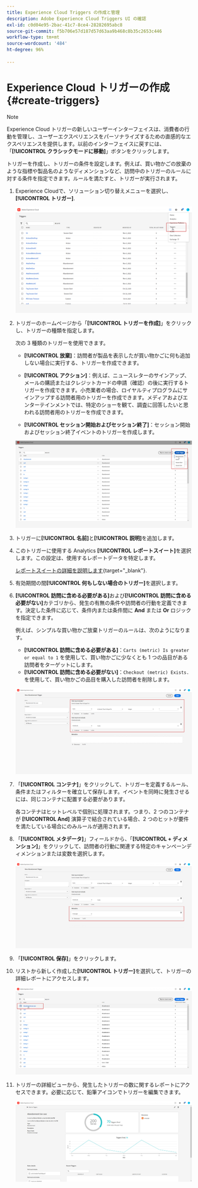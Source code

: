 ```yaml
---
title: Experience Cloud Triggers の作成と管理
description: Adobe Experience Cloud Triggers UI の確認
exl-id: c0d04e95-2bac-41c7-8ce4-28282695abc8
source-git-commit: f5b706e57d187d57d63aa9b468c8b35c2653c446
workflow-type: tm+mt
source-wordcount: '484'
ht-degree: 96%

---
```


# Experience Cloud トリガーの作成 {#create-triggers}

>[!NOTE]
>
> Experience Cloud トリガーの新しいユーザーインターフェイスは、消費者の行動を管理し、ユーザーエクスペリエンスをパーソナライズするための直感的なエクスペリエンスを提供します。以前のインターフェイスに戻すには、「**[!UICONTROL クラシックモードに移動]**」ボタンをクリックします。

トリガーを作成し、トリガーの条件を設定します。例えば、買い物かごの放棄のような指標や製品名のようなディメンションなど、訪問中のトリガーのルールに対する条件を指定できます。ルールを満たすと、トリガーが実行されます。

1. Experience Cloudで、ソリューション切り替えメニューを選択し、 **[!UICONTROL トリガー]**.

   ![](assets/triggers_7.png)

1. トリガーのホームページから「**[!UICONTROL トリガーを作成]**」をクリックし、トリガーの種類を指定します。

   次の 3 種類のトリガーを使用できます。

   * **[!UICONTROL 放棄]**：訪問者が製品を表示したが買い物かごに何も追加しない場合に実行する、トリガーを作成できます。

   * **[!UICONTROL アクション]**：例えば、ニュースレターのサインアップ、メールの購読またはクレジットカードの申請（確認）の後に実行するトリガーを作成できます。小売業者の場合、ロイヤルティプログラムにサインアップする訪問者用のトリガーを作成できます。メディアおよびエンターテインメントでは、特定のショーを観て、調査に回答したいと思われる訪問者用のトリガーを作成できます。

   * **[!UICONTROL セッション開始およびセッション終了]**：セッション開始およびセッション終了イベントのトリガーを作成します。

   ![](assets/triggers_1.png)

1. トリガーに&#x200B;**[!UICONTROL 名前]**&#x200B;と&#x200B;**[!UICONTROL 説明]**&#x200B;を追加します。

1. このトリガーに使用する Analytics **[!UICONTROL レポートスイート]**&#x200B;を選択します。この設定は、使用するレポートデータを特定します。

   [レポートスイートの詳細を説明します](https://experienceleague.adobe.com/docs/analytics/admin/admin-tools/manage-report-suites/c-new-report-suite/t-create-a-report-suite.html?lang=ja){target="_blank"}.

1. 有効期間の間&#x200B;**[!UICONTROL 何もしない場合のトリガー]**&#x200B;を選択します。

1. **[!UICONTROL 訪問に含める必要がある]**&#x200B;および&#x200B;**[!UICONTROL 訪問に含める必要がない]**&#x200B;カテゴリから、発生の有無の条件や訪問者の行動を定義できます。決定した条件に応じて、条件内または条件間に **And** または **Or** ロジックを指定できます。

   例えば、シンプルな買い物かご放棄トリガーのルールは、次のようになります。

   * **[!UICONTROL 訪問に含める必要がある]**：`Carts (metric) Is greater or equal to 1` を使用して、買い物かごに少なくとも 1 つの品目がある訪問者をターゲットにします。
   * **[!UICONTROL 訪問に含める必要がない]**：`Checkout (metric) Exists.` を使用して、買い物かごの品目を購入した訪問者を削除します。

   ![](assets/triggers_2.png)

1. 「**[!UICONTROL コンテナ]**」をクリックして、トリガーを定義するルール、条件またはフィルターを確立して保存します。イベントを同時に発生させるには、同じコンテナに配置する必要があります。

   各コンテナはヒットレベルで個別に処理されます。つまり、2 つのコンテナが **[!UICONTROL And]** 演算子で結合されている場合、2 つのヒットが要件を満たしている場合にのみルールが適用されます。

1. 「**[!UICONTROL メタデータ]**」フィールドから、「**[!UICONTROL + ディメンション]**」をクリックして、訪問者の行動に関連する特定のキャンペーンディメンションまたは変数を選択します。

   ![](assets/triggers_3.png)

1. 「**[!UICONTROL 保存]**」をクリックします。

1. リストから新しく作成した&#x200B;**[!UICONTROL トリガー]**&#x200B;を選択して、トリガーの詳細レポートにアクセスします。

   ![](assets/triggers_4.png)

1. トリガーの詳細ビューから、発生したトリガーの数に関するレポートにアクセスできます。必要に応じて、鉛筆アイコンでトリガーを編集できます。

   ![](assets/triggers_5.png)
